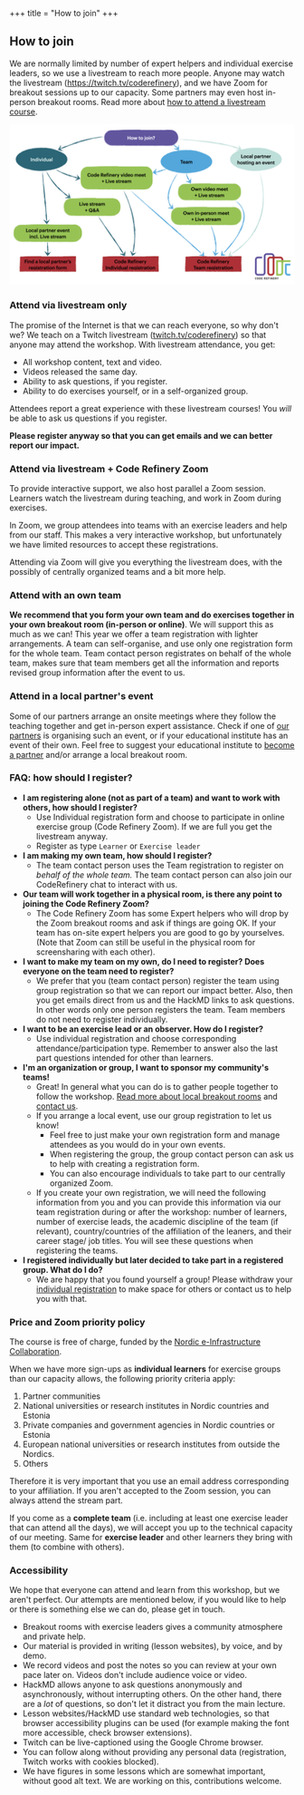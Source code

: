 +++
title = "How to join"
+++

## How to join

We are normally limited by number of expert helpers and individual
exercise leaders, so we use a livestream to reach more people.  Anyone
may watch the livestream (<https://twitch.tv/coderefinery>), and we
have Zoom for breakout sessions up to our capacity.  Some partners may
even host in-person breakout rooms.  Read more about [how to attend a
livestream
course](https://coderefinery.github.io/manuals/how-to-attend-stream/).

<img src="CR_WS_Register_FAQ.001.png" alt="Registering flowchart">


### Attend via livestream only

The promise of the Internet is that we can reach everyone, so why
don't we?  We teach on a Twitch livestream
([twitch.tv/coderefinery](https://twitch.tv/coderefinery)) so that
anyone may attend the workshop.  With livestream attendance, you get:
- All workshop content, text and video.
- Videos released the same day.
- Ability to ask questions, if you register.
- Ability to do exercises yourself, or in a self-organized group.

Attendees report a great experience with these livestream courses!
You *will* be able to ask us questions if you register.

**Please register anyway so that you can get emails and we can better
report our impact.**


### Attend via livestream + Code Refinery Zoom

To provide interactive support, we also host parallel a Zoom session.
Learners watch the livestream during teaching, and work in Zoom during
exercises.

In Zoom, we group attendees into teams with an exercise leaders and
help from our staff. This makes a very interactive workshop, but
unfortunately we have limited resources to accept these
registrations.

Attending via Zoom will give you everything the livestream does, with
the possibly of centrally organized teams and a bit more help.


### Attend with an own team

**We recommend that you form your own team and do exercises together
in your own breakout room (in-person or online)**.  We will support
this as much as we can!
This year we offer a team registration with lighter arrangements. 
A team can self-organise, and use only one registration 
form for the whole team. Team contact person registrates on behalf 
of the whole team, makes sure that team members get all the 
information and reports revised group information after the event to us.


### Attend in a local partner's event

Some of our partners arrange an onsite meetings where they follow 
the teaching together and get in-person expert assistance. 
Check if one of 
[our partners](https://coderefinery.github.io/2022-09-20-workshop/#partners) 
is organising such an event, or if your educational institute has 
an event of their own. Feel free to suggest your educational institute to 
[become a partner](https://coderefinery.org/organization/partners/#joining-as-a-partner) 
and/or arrange a local breakout room.


### FAQ: how should I register?

- **I am registering alone (not as part of a team) and want to work with others,
  how should I register?**
  - Use Individual registration form and choose to participate in 
    online exercise group (Code Refinery Zoom). If we are full you 
    get the livestream anyway.
  - Register as type ``Learner`` or ``Exercise leader``
- **I am making my own team, how should I register?**
  - The team contact person uses the Team registration to register on 
    *behalf of the whole team.*
    The team contact person can also join our CodeRefinery chat to interact
    with us.
- **Our team will work together in a physical room, is there any point to joining the Code Refinery Zoom?**
  - The Code Refinery Zoom has some Expert helpers who will drop by 
    the Zoom breakout rooms and ask if things are going OK. 
    If your team has on-site expert helpers you are good to go by yourselves.
    (Note that Zoom can still be useful in the physical room for screensharing with each other).
- **I want to make my team on my own, do I need to register? Does everyone on the team need to register?**
  - We prefer that you (team contact person) register the team using 
    group registration so that we can report our impact better.  Also, then
    you get emails direct from us and the HackMD links to ask questions.  In
    other words only one person registers the team. Team members do not need
    to register individually.
- **I want to be an exercise lead or an observer. How do I register?**
  - Use individual registration and choose corresponding attendance/participation type. Remember to answer also the last part questions intended for other than learners.
- **I'm an organization or group, I want to sponsor my community's teams!**
  - Great! In general what you can do is to gather people together to follow the workshop. 
    [Read more about local breakout rooms](https://coderefinery.github.io/manuals/local-breakout-rooms/)
    and [contact us](https://coderefinery.github.io/manuals/chat/).
  - If you arrange a local event, use our group registration to let us know!
    - Feel free to just make your own registration form and manage attendees 
      as you would do in your own events. 
    - When registering the group, the group contact person can ask us to help with creating a registration form. 
    - You can also encourage individuals to take part to our centrally organized Zoom.
  - If you create your own registration, we will need the following
    information from you and you can provide this information via our team
    registration during or after the workshop: number of learners, number of
    exercise leads, the academic discipline of the team (if relevant),
    country/countries of the affiliation of the leaners, and their career
    stage/ job titles. You will see these questions when registering the
    teams.
- **I registered individually but later decided to take part in a registered group. What do I do?**
  - We are happy that you found yourself a group! Please withdraw 
    your [individual registration](https://indico.neic.no/event/226/registrations/)
    to make space for others or contact us to help you with that.


### Price and Zoom priority policy

The course is free of charge, funded by the [Nordic e-Infrastructure
Collaboration](https://neic.no/).

When we have more sign-ups as **individual learners** for exercise groups than
our capacity allows, the following priority criteria apply:

1. Partner communities
2. National universities or research institutes in Nordic countries and Estonia
3. Private companies and government agencies in Nordic countries or Estonia
4. European national universities or research institutes from outside the Nordics.
5. Others

Therefore it is very important that you use an email address
corresponding to your affiliation.  If you aren't accepted to the Zoom
session, you can always attend the stream part.

If you come as a **complete team** (i.e. including at least one
exercise leader that can attend all the days), we will accept you up
to the technical capacity of our meeting.  Same for **exercise
leader** and other learners they bring with them (to combine with
others).


### Accessibility

We hope that everyone can attend and learn from this workshop, but we
aren't perfect.  Our attempts are mentioned below, if you would like
to help or there is something else we can do, please get in touch.

* Breakout rooms with exercise leaders gives a community atmosphere
  and private help.
* Our material is provided in writing (lesson websites), by voice, and
  by demo.
* We record videos and post the notes so you can review at your own
  pace later on.  Videos don't include audience voice or video.
* HackMD allows anyone to ask questions anonymously and
  asynchronously, without interrupting others.  On the other hand,
  there are a *lot* of questions, so don't let it distract you from
  the main lecture.
* Lesson websites/HackMD use standard web technologies, so that
  browser accessibility plugins can be used (for example making the
  font more accessible, check browser extensions).
* Twitch can be live-captioned using the Google Chrome browser.
* You can follow along without providing any personal data
  (registration, Twitch works with cookies blocked).
* We have figures in some lessons which are somewhat important,
  without good alt text.  We are working on this, contributions
  welcome.
